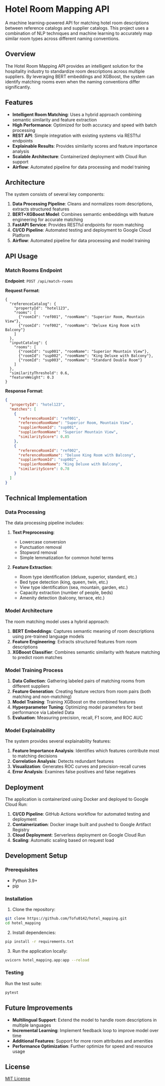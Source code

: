 # Hotel Room Mapping API

A machine learning-powered API for matching hotel room descriptions between reference catalogs and supplier catalogs. This project uses a combination of NLP techniques and machine learning to accurately map similar room types across different naming conventions.

## Overview

The Hotel Room Mapping API provides an intelligent solution for the hospitality industry to standardize room descriptions across multiple suppliers. By leveraging BERT embeddings and XGBoost, the system can identify matching rooms even when the naming conventions differ significantly.

## Features

- **Intelligent Room Matching**: Uses a hybrid approach combining semantic similarity and feature extraction
- **High Performance**: Optimized for both accuracy and speed with batch processing
- **REST API**: Simple integration with existing systems via RESTful endpoints
- **Explainable Results**: Provides similarity scores and feature importance analysis
- **Scalable Architecture**: Containerized deployment with Cloud Run support
- **Airflow**: Automated pipeline for data processing and model training

## Architecture

The system consists of several key components:

1. **Data Processing Pipeline**: Cleans and normalizes room descriptions, extracts structured features
2. **BERT+XGBoost Model**: Combines semantic embeddings with feature engineering for accurate matching
3. **FastAPI Service**: Provides RESTful endpoints for room matching
4. **CI/CD Pipeline**: Automated testing and deployment to Google Cloud Platform
5. **Airflow**: Automated pipeline for data processing and model training
## API Usage

### Match Rooms Endpoint

**Endpoint**: `POST /api/match-rooms`

**Request Format**:

```
{
  "referenceCatalog": {
    "propertyId": "hotel123",
    "rooms": [
      {"roomId": "ref001", "roomName": "Superior Room, Mountain View"},
      {"roomId": "ref002", "roomName": "Deluxe King Room with Balcony"}
    ]
  },
  "inputCatalog": {
    "rooms": [
      {"roomId": "sup001", "roomName": "Superior Mountain View"},
      {"roomId": "sup002", "roomName": "King Deluxe with Balcony"},
      {"roomId": "sup003", "roomName": "Standard Double Room"}
    ]
  },
  "similarityThreshold": 0.6,
  "featureWeight": 0.3
}
```

**Response Format**:
```json
{
  "propertyId": "hotel123",
  "matches": [
    {
      "referenceRoomId": "ref001",
      "referenceRoomName": "Superior Room, Mountain View",
      "supplierRoomId": "sup001",
      "supplierRoomName": "Superior Mountain View",
      "similarityScore": 0.85
    },
    {
      "referenceRoomId": "ref002",
      "referenceRoomName": "Deluxe King Room with Balcony",
      "supplierRoomId": "sup002",
      "supplierRoomName": "King Deluxe with Balcony",
      "similarityScore": 0.78
    }
  ]
}
```

## Technical Implementation

### Data Processing

The data processing pipeline includes:

1. **Text Preprocessing**:
   - Lowercase conversion
   - Punctuation removal
   - Stopword removal
   - Simple lemmatization for common hotel terms

2. **Feature Extraction**:
   - Room type identification (deluxe, superior, standard, etc.)
   - Bed type detection (king, queen, twin, etc.)
   - View type identification (sea, mountain, garden, etc.)
   - Capacity extraction (number of people, beds)
   - Amenity detection (balcony, terrace, etc.)

### Model Architecture

The room matching model uses a hybrid approach:

1. **BERT Embeddings**: Captures semantic meaning of room descriptions using pre-trained language models
2. **Feature Engineering**: Extracts structured features from room descriptions
3. **XGBoost Classifier**: Combines semantic similarity with feature matching to predict room matches

### Model Training Process

1. **Data Collection**: Gathering labeled pairs of matching rooms from different suppliers
2. **Feature Generation**: Creating feature vectors from room pairs (both matching and non-matching)
3. **Model Training**: Training XGBoost on the combined features
4. **Hyperparameter Tuning**: Optimizing model parameters for best performance via Labeled Data
5. **Evaluation**: Measuring precision, recall, F1 score, and ROC AUC

### Model Explainability

The system provides several explainability features:

1. **Feature Importance Analysis**: Identifies which features contribute most to matching decisions
2. **Correlation Analysis**: Detects redundant features
3. **Visualization**: Generates ROC curves and precision-recall curves
4. **Error Analysis**: Examines false positives and false negatives

## Deployment

The application is containerized using Docker and deployed to Google Cloud Run:

1. **CI/CD Pipeline**: GitHub Actions workflow for automated testing and deployment
2. **Containerization**: Docker image built and pushed to Google Artifact Registry
3. **Cloud Deployment**: Serverless deployment on Google Cloud Run
4. **Scaling**: Automatic scaling based on request load

## Development Setup

### Prerequisites

- Python 3.9+
- pip

### Installation

1. Clone the repository:
```bash
git clone https://github.com/Tofu0142/hotel_mapping.git
cd hotel_mapping
```

2. Install dependencies:
```bash
pip install -r requirements.txt
```

3. Run the application locally:
```bash
uvicorn hotel_mapping.app:app --reload
```

### Testing

Run the test suite:
```bash
pytest
```

## Future Improvements

- **Multilingual Support**: Extend the model to handle room descriptions in multiple languages
- **Incremental Learning**: Implement feedback loop to improve model over time
- **Additional Features**: Support for more room attributes and amenities
- **Performance Optimization**: Further optimize for speed and resource usage

## License

[MIT License](LICENSE)